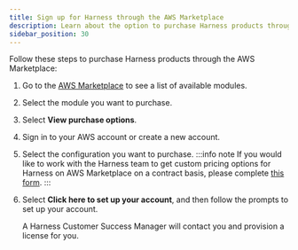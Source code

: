 ```yaml
---
title: Sign up for Harness through the AWS Marketplace
description: Learn about the option to purchase Harness products through the AWS Marketplace.
sidebar_position: 30
---
```


Follow these steps to purchase Harness products through the AWS Marketplace:

1. Go to the [AWS Marketplace](https://aws.amazon.com/marketplace/seller-profile?id=cddecd76-14a6-4b48-98a4-c747994c0cf4) to see a list of available modules.
2. Select the module you want to purchase.
3. Select **View purchase options**.
4. Sign in to your AWS account or create a new account. 
5. Select the configuration you want to purchase.
    :::info note
    If you would like to work with the Harness team to get custom pricing options for Harness on AWS Marketplace on a contract basis, please complete [this form](https://www.harness.io/contact-sales/get-pricing).
    :::
6. Select **Click here to set up your account**, and then follow the prompts to set up your account. 

    A Harness Customer Success Manager will contact you and provision a license for you. 


